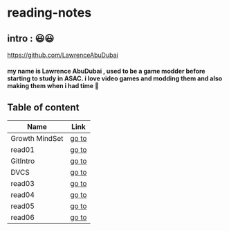 # reading-notes

## intro : 😃😃

https://github.com/LawrenceAbuDubai
#### my name is **Lawrence AbuDubai** , used to be a game modder before starting to study in ASAC. i love video games and modding them and also making them when i had time 🙂


## Table of content 

Name | Link
------------ | -------------
Growth MindSet | [go to](https://lawrenceabudubai.github.io/reading-notes/GrowthMindSet)
read01 | [go to](https://lawrenceabudubai.github.io/reading-notes/read01)
GitIntro | [go to](https://lawrenceabudubai.github.io/reading-notes/gitIntro)
DVCS | [go to](https://lawrenceabudubai.github.io/reading-notes/VersionControlTypes)
read03 | [go to](https://lawrenceabudubai.github.io/reading-notes/read03)
read04 | [go to](https://lawrenceabudubai.github.io/reading-notes/read04)
read05 | [go to](https://lawrenceabudubai.github.io/reading-notes/read05)
read06 | [go to](https://lawrenceabudubai.github.io/reading-notes/read06)


